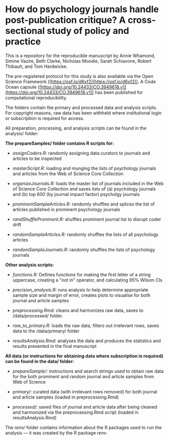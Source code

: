 # How do psychology journals handle post-publication critique? A cross-sectional study of policy and practice

This is a repository for the reproducible manuscript by Annie Whamond, Simine Vazire, Beth Clarke, Nicholas Moodie, Sarah Schiavone, Robert Thibault, and Tom Hardwicke.

The pre-registered protocol for this study is also available via the Open Science Framework ([https://osf.io/d6xf2](https://osf.io/d6xf2)). A Code Ocean capsule ([https://doi.org/10.24433/CO.3949618.v1](https://doi.org/10.24433/CO.3949618.v1)) has been published for computational reproducibility.

The folders contain the primary and processed data and analysis scripts. For copyright reasons, raw data has been withheld where institutional login or subscription is required for access. 

All preparation, processing, and analysis scripts can be found in the analysis/ folder:

**The prepareSamples/ folder contains R scripts for:**

  - *assignCoders.R:* randomly assigning data curators to journals and articles to be inspected
  
  - *masterScript.R:* loading and munging the lists of psychology journals and articles from the Web of Science Core Collection
  
  - *organizeJournals.R:* loads the master list of journals included in the Web of Science Core Collection and saves lists of (a) psychology journals and (b) top 600 (by journal impact factor) psycholgy journals
  
  - *prominentSampleArticles.R:* randomly shuffles and splices the list of articles published in prominent psychology journals
  
  - *randShuffleProminent.R:* shuffles prominent journal list to disrupt coder drift
  
  - *randomSampleArticles.R:* randomly shuffles the lists of all psychology articles 
  
  - *randomSampleJournals.R:* randomly shuffles the lists of psychology journals
  
**Other analysis scripts:**

  - *functions.R:* Defines functions for making the first letter of a string uppercase, creating a "not in" operator, and calculating 95% Wilson CIs
  
  - *precision_analysis.R:* runs analysis to help determine appropriate sample size and margin of error, creates plots to visualise for both journal and article samples
  
  - *preprocessing.Rmd:* cleans and harmonizes raw data, saves to /data/processed/ folder.
  
  - *raw_to_primary.R:* loads the raw data, filters out irrelevant rows, saves data to the /data/primary/ folder
  
  - *resultsAnalysis.Rmd:* analyses the data and produces the statistics and results presented in the final manuscript
 
**All data (or instructions for obtaining data where subscription is required) can be found in the data/ folder:**

- *prepareSample/:* instructions and search strings used to obtain raw data for the both prominent and random journal and article samples from Web of Science

- *primary/:* curated data (with irrelevant rows removed) for both journal and article samples (loaded in preprocessing.Rmd)

- *processed/:* saved files of journal and article data after being cleaned and harmonized via the preprocessing.Rmd script (loaded in resultsAnalysis.Rmd)

The *renv/* folder contains information about the R packages used to run the analysis — it was created by the R package *renv*.
